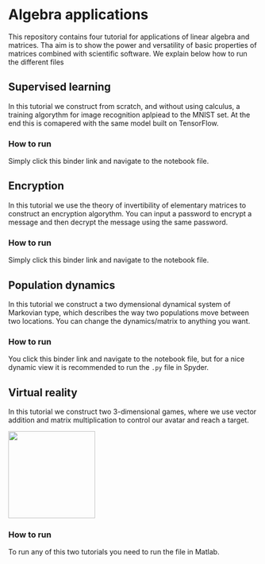 # Algebra applications

This repository contains four tutorial for applications of linear algebra and matrices. Tha aim is to show the power and versatility of basic properties of matrices combined with scientific software. We explain below how to run the different files

## Supervised learning
In this tutorial we construct from scratch, and without using calculus, a training algorythm for image recognition aplpiead to the MNIST set. At the end this is comapered with the same model built on TensorFlow.

### How to run
Simply click this binder link and navigate to the notebook file.

## Encryption
In this tutorial we use the theory of invertibility of elementary matrices to construct an encryption algorythm. You can input a password to encrypt a message and then decrypt the message using the same password.

### How to run
Simply click this binder link and navigate to the notebook file.


## Population dynamics
In this tutorial we construct a two dymensional dynamical system of Markovian type, which describes the way two populations move between two locations. You can change the dynamics/matrix to anything you want.

### How to run
You click this binder link and navigate to the notebook file, but for a nice dynamic view it is recommended to run the `.py` file in Spyder. 


## Virtual reality
In this tutorial we construct two 3-dimensional games, where we use vector addition and matrix multiplication to control our avatar and reach a target.

<img src="https://github.com/ltoniazzi/Algebra_applications/tree/main/Virtual_reality/neilba.jpg?raw=true)" width="175" align="center" /></a>
### How to run
To run any of this two tutorials you need to run the file in Matlab.

